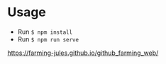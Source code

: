 # Usage
- Run `$ npm install`
- Run `$ npm run serve`

https://farming-jules.github.io/github_farming_web/
